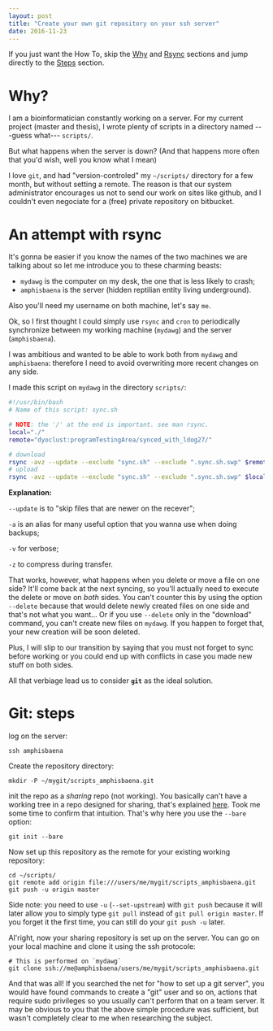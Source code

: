 ```yaml
---
layout: post
title: "Create your own git repository on your ssh server"
date: 2016-11-23
---
```


If you just want the How To, skip the [Why](#why) and
[Rsync](#an-attempt-with-rsync) sections and jump directly to the
[Steps](#git-steps) section.

# Why?

I am a bioinformatician constantly working on a server. For my current project
(master and thesis), I wrote plenty of scripts in a directory named ---guess
what--- `scripts/`.

But what happens when the server is down? (And that happens more often that
you'd wish, well you know what I mean)

I love `git`, and had "version-controled" my `~/scripts/` directory for a few
month, but without setting a remote. The reason is that our system
administrator encourages us not to send our work on sites like github, and I
couldn't even negociate for a (free) private repository on bitbucket.

# An attempt with rsync

It's gonna be easier if you know the names of the two machines we are talking
about so let me introduce you to these charming beasts:

- `mydawg` is the computer on my desk, the one that is less likely to crash;
- `amphisbaena` is the server (hidden reptilian entity living underground).

Also you'll need my username on both machine, let's say `me`.

Ok, so I first thought I could simply use `rsync` and `cron` to periodically
synchronize between my working machine (`mydawg`) and the server (`amphisbaena`).

I was ambitious and wanted to be able to work both from `mydawg` and
`amphisbaena`: therefore I need to avoid overwriting more recent changes on any
side.

I made this script on `mydawg` in the directory `scripts/`:

```bash
#!/usr/bin/bash
# Name of this script: sync.sh

# NOTE: the '/' at the end is important. see man rsync.
local="./"
remote="dyoclust:programTestingArea/synced_with_ldog27/"

# download
rsync -avz --update --exclude "sync.sh" --exclude ".sync.sh.swp" $remote $local
# upload
rsync -avz --update --exclude "sync.sh" --exclude ".sync.sh.swp" $local $remote
```

**Explanation:**

`--update` is to "skip files that are newer on the recever";

`-a` is an alias for many useful option that you wanna use when doing backups;

`-v` for verbose;

`-z` to compress during transfer.


That works, however, what happens when you delete or move a file on one side?
It'll come back at the next syncing, so you'll actually need to execute the
delete or move on _both_ sides. You can't counter this by using the option
`--delete` because that would delete newly created files on one side and that's
not what you want... Or if you use `--delete` only in the "download" command,
you can't create new files on `mydawg`. If you happen to forget that, your new
creation will be soon deleted.

Plus, I will slip to our transition by saying that you must not forget to sync
before working or you could end up with conflicts in case you made new stuff on
both sides.

All that verbiage lead us to consider **`git`** as the ideal solution.


# Git: steps

log on the server:

    ssh amphisbaena

Create the repository directory:

    mkdir -P ~/mygit/scripts_amphisbaena.git

init the repo as a _sharing_ repo (not working). You basically can't have a
working tree in a repo designed for sharing, that's explained [here](). Took me
some time to confirm that intuition. That's why here you use the `--bare`
option:

    git init --bare

Now set up this repository as the remote for your existing working repository:

    cd ~/scripts/
	git remote add origin file:///users/me/mygit/scripts_amphisbaena.git
	git push -u origin master

Side note: you need to use `-u` (`--set-upstream`) with `git push` because it
will later allow you to simply type `git pull` instead of `git pull origin
master`. If you forget it the first time, you can still do your `git push -u`
later.

Al'right, now your sharing repository is set up on the server. You can go on your local
machine and clone it using the ssh protocole:

    # This is performed on `mydawg`
	git clone ssh://me@amphisbaena/users/me/mygit/scripts_amphisbaena.git

And that was all! If you searched the net for "how to set up a git server", you
would have found commands to create a "git" user and so on, actions that
require sudo privileges so you usually can't perform that on a team server. It
may be obvious to you that the above simple procedure was sufficient, but
wasn't completely clear to me when researching the subject.


